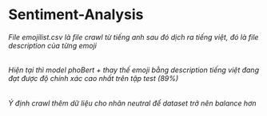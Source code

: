 # Sentiment-Analysis
###### File emojilist.csv là file crawl từ tiếng anh sau đó dịch ra tiếng việt, đó là file description của từng emoji 
###### Hiện tại thì model phoBert + thay thế emoji bằng description tiếng việt đang đạt được độ chính xác cao nhất trên tập test (89%)
###### Ý định crawl thêm dữ liệu cho nhãn neutral để dataset trở nên balance hơn
